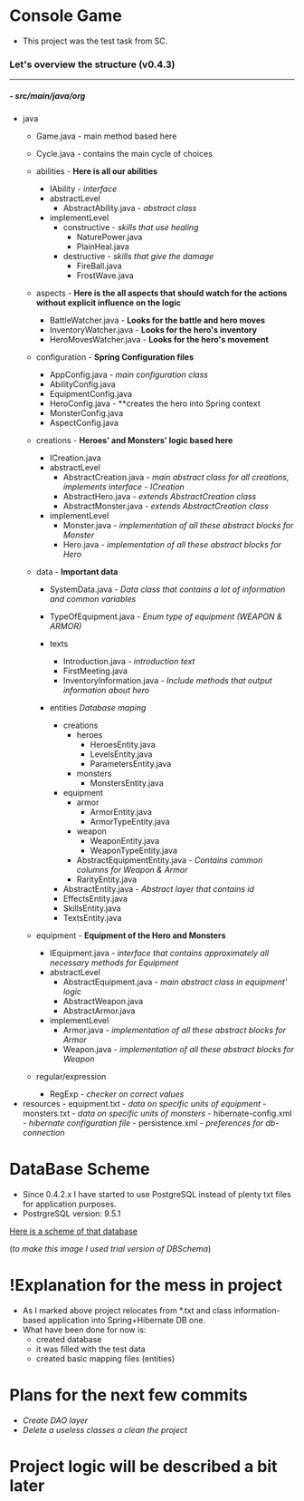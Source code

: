 # Console Game

* This project was the test task from SC.

### Let's overview the structure (v0.4.3)
---

##### - src/main/java/org
- java
    - Game.java - main method based here
    - Cycle.java - contains the main cycle of choices 

    - abilities  - **Here is all our abilities**
        - IAbility - *interface*
        - abstractLevel
            - AbstractAbility.java - *abstract class*
        - implementLevel
            - constructive  - *skills that use healing*
                - NaturePower.java
                - PlainHeal.java
            - destructive  - *skills that give the damage*
                - FireBall.java
                - FrostWave.java
            
    - aspects - **Here is the all aspects that should watch for the actions without explicit influence on the logic**
       - BattleWatcher.java - **Looks for the battle and hero moves**
       - InventoryWatcher.java - **Looks for the hero's inventory**
       - HeroMovesWatcher.java - **Looks for the hero's movement**
    
    - configuration - **Spring Configuration files**
        - AppConfig.java - *main configuration class*
        - AbilityConfig.java
        - EquipmentConfig.java
        - HeroConfig.java - **creates the hero into Spring context
        - MonsterConfig.java
        - AspectConfig.java
        
    - creations - **Heroes' and Monsters' logic based here**
        - ICreation.java
        - abstractLevel
            - AbstractCreation.java - *main abstract class for all creations, implements interface - ICreation*
            - AbstractHero.java - *extends AbstractCreation class*
            - AbstractMonster.java - *extends AbstractCreation class*
        - implementLevel
            - Monster.java - *implementation of all these abstract blocks for Monster*
            - Hero.java - *implementation of all these abstract blocks for Hero*
    
    - data - **Important data**
        - SystemData.java - *Data class that contains a lot of information and common variables*
        - TypeOfEquipment.java - *Enum type of equipment (WEAPON & ARMOR)*
        - texts
            - Introduction.java - *introduction text*
            - FirstMeeting.java
            - InventoryInformation.java - *Include methods that output information about hero*
            
        - entities *Database maping*
            - creations
                - heroes
                    - HeroesEntity.java
                    - LevelsEntity.java
                    - ParametersEntity.java
                - monsters
                    - MonstersEntity.java
            - equipment
                - armor
                    - ArmorEntity.java
                    - ArmorTypeEntity.java
                - weapon
                    - WeaponEntity.java
                    - WeaponTypeEntity.java
                - AbstractEquipmentEntity.java - *Contains common columns for Weapon & Armor*
                - RarityEntity.java
            - AbstractEntity.java - *Abstract layer that contains id*
            - EffectsEntity.java
            - SkillsEntity.java
            - TextsEntity.java
            
    - equipment - **Equipment of the Hero and Monsters**
        - IEquipment.java - *interface that contains approximately all necessary methods for Equipment*
        - abstractLevel
            - AbstractEquipment.java - *main abstract class in equipment' logic*
            - AbstractWeapon.java
            - AbstractArmor.java
        - implementLevel
            - Armor.java - *implementation of all these abstract blocks for Armor*
            - Weapon.java - *implementation of all these abstract blocks for Weapon*
            
    - regular/expression
        - RegExp - *checker on correct values*
- resources
      - equipment.txt  - *data on specific units of equipment*
      - monsters.txt - *data on specific units of monsters*
      - hibernate-config.xml - *hibernate configuration file*
      - persistence.xml - *preferences for db-connection*
# DataBase Scheme
 * Since 0.4.2.x I have started to use PostgreSQL instead of plenty txt files for application purposes.
 * PostrgreSQL version: 9.5.1
 
[Here is a scheme of that database](DBScheme.png)
 
(*to make this image I used trial version of DBSchema*)

# !Explanation for the mess in project
* As I marked above project relocates from *.txt and class information-based application
     into Spring+Hibernate DB one.
* What have been done for now is:
    * created database
    * it was filled with the test data
    * created basic mapping files (entities) 
    
# Plans for the next few commits
* *Create DAO layer*
* *Delete a useless classes a clean the project*
          
# Project logic will be described a bit later
